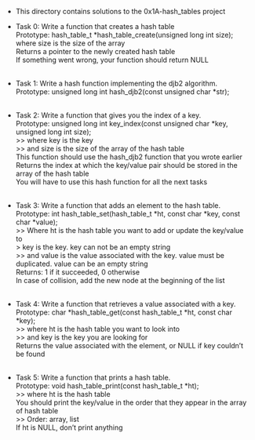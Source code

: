 * This directory contains solutions to the 0x1A-hash_tables project
* Task 0: Write a function that creates a hash table <br>
	Prototype: hash_table_t *hash_table_create(unsigned long int size);<br>
	where size is the size of the array<br>
	Returns a pointer to the newly created hash table<br>
	If something went wrong, your function should return NULL <br>
	<br>

* Task 1: Write a hash function implementing the djb2 algorithm. <br>
	Prototype: unsigned long int hash_djb2(const unsigned char *str); <br>
	<br>

* Task 2: Write a function that gives you the index of a key. <br>
	Prototype: unsigned long int key_index(const unsigned char *key, unsigned long int size); <br>
		>> where key is the key <br>
		>> and size is the size of the array of the hash table <br>
	This function should use the hash_djb2 function that you wrote earlier <br>
	Returns the index at which the key/value pair should be stored in the array of the hash table <br>
	You will have to use this hash function for all the next tasks <br>
	<br>

* Task 3: Write a function that adds an element to the hash table. <br>
	Prototype: int hash_table_set(hash_table_t *ht, const char *key, const char *value); <br>
		>> Where ht is the hash table you want to add or update the key/value to <br
		>> key is the key. key can not be an empty string <br>
		>> and value is the value associated with the key. value must be duplicated. value can be an empty string <br>
	Returns: 1 if it succeeded, 0 otherwise <br>
	In case of collision, add the new node at the beginning of the list <br>
	<br>

* Task 4: Write a function that retrieves a value associated with a key. <br>
	Prototype: char *hash_table_get(const hash_table_t *ht, const char *key); <br>
		>> where ht is the hash table you want to look into <br>
		>> and key is the key you are looking for <br>
	Returns the value associated with the element, or NULL if key couldn’t be found <br>
	<br>

* Task 5: Write a function that prints a hash table. <br>
	Prototype: void hash_table_print(const hash_table_t *ht); <br>
		>> where ht is the hash table <br>
	You should print the key/value in the order that they appear in the array of hash table <br>
		>> Order: array, list <br>
	If ht is NULL, don’t print anything <br>
	<br>
	

